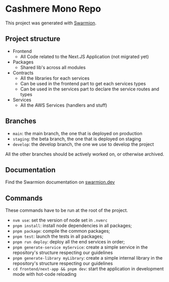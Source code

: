 # Cashmere Mono Repo

This project was generated with [Swarmion](https://github.com/swarmion/swarmion).

## Project structure

- Frontend
  - All Code related to the Next.JS Application (not migrated yet)
- Packages
  - Shared lib's across all modules
- Contracts
  - All the libraries for each services
  - Can be used in the frontend part to get each services types
  - Can be used in the services part to declare the service routes and types
- Services
  - All the AWS Services (handlers and stuff)

## Branches

- `main`: the main branch, the one that is deployed on production
- `staging`: the beta branch, the one that is deployed on staging
- `develop`: the develop branch, the one we use to develop the project

All the other branches should be actively worked on, or otherwise archived.

## Documentation

Find the Swarmion documentation on [swarmion.dev](https://www.swarmion.dev)

## Commands

These commands have to be run at the root of the project.

- `nvm use`: set the version of node set in `.nvmrc`
- `pnpm install`: install node dependencies in all packages;
- `pnpm package`: compile the common packages;
- `pnpm test`: launch the tests in all packages;
- `pnpm run deploy`: deploy all the end services in order;
- `pnpm generate-service myService`: create a simple service in the repository's structure respecting our guidelines
- `pnpm generate-library myLibrary`: create a simple internal library in the repository's structure respecting our guidelines
- `cd frontend/next-app && pnpm dev`: start the application in development mode with hot-code reloading
